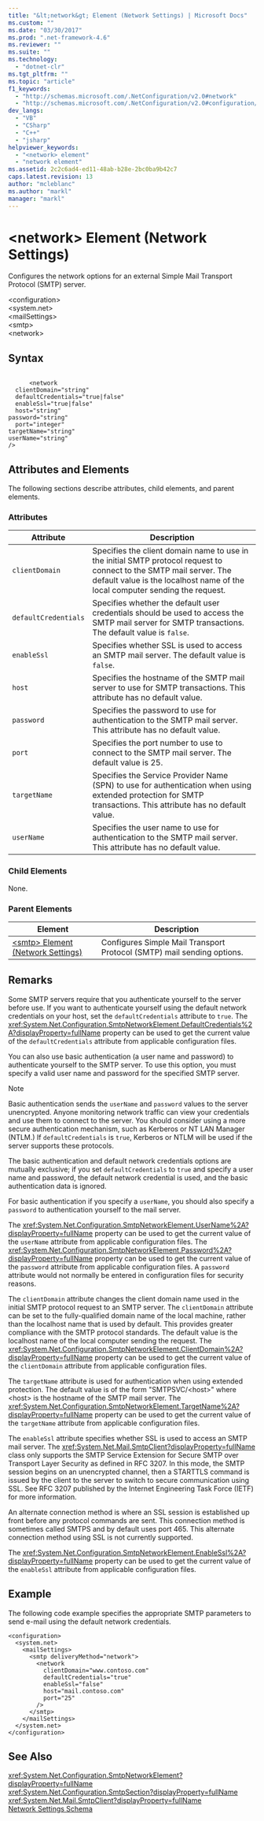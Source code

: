 ```yaml
---
title: "&lt;network&gt; Element (Network Settings) | Microsoft Docs"
ms.custom: ""
ms.date: "03/30/2017"
ms.prod: ".net-framework-4.6"
ms.reviewer: ""
ms.suite: ""
ms.technology: 
  - "dotnet-clr"
ms.tgt_pltfrm: ""
ms.topic: "article"
f1_keywords: 
  - "http://schemas.microsoft.com/.NetConfiguration/v2.0#network"
  - "http://schemas.microsoft.com/.NetConfiguration/v2.0#configuration/system.net/mailSettings/smtp/network"
dev_langs: 
  - "VB"
  - "CSharp"
  - "C++"
  - "jsharp"
helpviewer_keywords: 
  - "<network> element"
  - "network element"
ms.assetid: 2c2c6ad4-ed11-48ab-b28e-2bc0ba9b42c7
caps.latest.revision: 13
author: "mcleblanc"
ms.author: "markl"
manager: "markl"
---
```

# &lt;network&gt; Element (Network Settings)
Configures the network options for an external Simple Mail Transport Protocol (SMTP) server.  
  
 \<configuration>  
\<system.net>  
\<mailSettings>  
\<smtp>  
\<network>  
  
## Syntax  
  
```  
  
      <network  
  clientDomain="string"   
  defaultCredentials="true|false"  
  enableSsl="true|false"  
  host="string"   
password="string"  
  port="integer"   
targetName="string"  
userName="string"  
/>  
```  
  
## Attributes and Elements  
 The following sections describe attributes, child elements, and parent elements.  
  
### Attributes  
  
|Attribute|Description|  
|---------------|-----------------|  
|`clientDomain`|Specifies the client domain name to use in the initial SMTP protocol request to connect to the SMTP mail server. The default value is the localhost name of the local computer sending the request.|  
|`defaultCredentials`|Specifies whether the default user credentials should be used to access the SMTP mail server for SMTP transactions. The default value is `false`.|  
|`enableSsl`|Specifies whether SSL is used to access an SMTP mail server. The default value is `false`.|  
|`host`|Specifies the hostname of the SMTP mail server to use for SMTP transactions. This attribute has no default value.|  
|`password`|Specifies the password to use for authentication to the SMTP mail server. This attribute has no default value.|  
|`port`|Specifies the port number to use to connect to the SMTP mail server. The default value is 25.|  
|`targetName`|Specifies the Service Provider Name (SPN) to use for authentication when using extended protection for SMTP transactions. This attribute has no default value.|  
|`userName`|Specifies the user name to use for authentication to the SMTP mail server. This attribute has no default value.|  
  
### Child Elements  
 None.  
  
### Parent Elements  
  
|Element|Description|  
|-------------|-----------------|  
|[\<smtp> Element (Network Settings)](../../../../../docs/framework/configuring-apps/file-schema/network/smtp-element-network-settings.md)|Configures Simple Mail Transport Protocol (SMTP) mail sending options.|  
  
## Remarks  
 Some SMTP servers require that you authenticate yourself to the server before use. If you want to authenticate yourself using the default network credentials on your host, set the `defaultCredentials` attribute to `true`. The <xref:System.Net.Configuration.SmtpNetworkElement.DefaultCredentials%2A?displayProperty=fullName> property can be used to get the current value of the `defaultCredentials` attribute from applicable configuration files.  
  
 You can also use basic authentication (a user name and password) to authenticate yourself to the SMTP server. To use this option, you must specify a valid user name and password for the specified SMTP server.  
  
> [!NOTE]
>  Basic authentication sends the `userName` and `password` values to the server unencrypted. Anyone monitoring network traffic can view your credentials and use them to connect to the server. You should consider using a more secure authentication mechanism, such as Kerberos or NT LAN Manager (NTLM.) If `defaultCredentials` is `true`, Kerberos or NTLM will be used if the server supports these protocols.  
  
 The basic authentication and default network credentials options are mutually exclusive; if you set `defaultCredentials` to `true` and specify a user name and password, the default network credential is used, and the basic authentication data is ignored.  
  
 For basic authentication if you specify a `userName`, you should also specify a `password` to authentication yourself to the mail server.  
  
 The <xref:System.Net.Configuration.SmtpNetworkElement.UserName%2A?displayProperty=fullName> property can be used to get the current value of the `userName` attribute from applicable configuration files. The <xref:System.Net.Configuration.SmtpNetworkElement.Password%2A?displayProperty=fullName> property can be used to get the current value of the `password` attribute from applicable configuration files. A `password` attribute would not normally be entered in configuration files for security reasons.  
  
 The `clientDomain` attribute changes the client domain name used in the initial SMTP protocol request to an SMTP server. The `clientDomain` attribute can be set to the fully-qualified domain name of the local machine, rather than the localhost name that is used by default. This provides greater compliance with the SMTP protocol standards. The default value is the localhost name of the local computer sending the request. The <xref:System.Net.Configuration.SmtpNetworkElement.ClientDomain%2A?displayProperty=fullName> property can be used to get the current value of the `clientDomain` attribute from applicable configuration files.  
  
 The `targetName` attribute is used for authentication when using extended protection. The default value is of the form "SMTPSVC/\<host>" where \<host> is the hostname of the SMTP mail server. The <xref:System.Net.Configuration.SmtpNetworkElement.TargetName%2A?displayProperty=fullName> property can be used to get the current value of the `targetName` attribute from applicable configuration files.  
  
 The `enableSsl` attribute specifies whether SSL is used to access an SMTP mail server. The <xref:System.Net.Mail.SmtpClient?displayProperty=fullName> class only supports the SMTP Service Extension for Secure SMTP over Transport Layer Security as defined in RFC 3207. In this mode, the SMTP session begins on an unencrypted channel, then a STARTTLS command is issued by the client to the server to switch to secure communication using SSL. See RFC 3207 published by the Internet Engineering Task Force (IETF) for more information.  
  
 An alternate connection method is where an SSL session is established up front before any protocol commands are sent. This connection method is sometimes called SMTPS and by default uses port 465. This alternate connection method using SSL is not currently supported.  
  
 The <xref:System.Net.Configuration.SmtpNetworkElement.EnableSsl%2A?displayProperty=fullName> property can be used to get the current value of the `enableSsl` attribute from applicable configuration files.  
  
## Example  
 The following code example specifies the appropriate SMTP parameters to send e-mail using the default network credentials.  
  
```  
<configuration>  
  <system.net>  
    <mailSettings>  
      <smtp deliveryMethod="network">  
        <network  
          clientDomain="www.contoso.com"  
          defaultCredentials="true"  
          enableSsl="false"  
          host="mail.contoso.com"  
          port="25"  
        />  
      </smtp>  
    </mailSettings>  
  </system.net>  
</configuration>  
```  
  
## See Also  
 <xref:System.Net.Configuration.SmtpNetworkElement?displayProperty=fullName>   
 <xref:System.Net.Configuration.SmtpSection?displayProperty=fullName>   
 <xref:System.Net.Mail.SmtpClient?displayProperty=fullName>   
 [Network Settings Schema](../../../../../docs/framework/configuring-apps/file-schema/network/index.md)